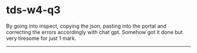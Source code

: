 # tds-w4-q3

By going into inspect, copying the json, pasting into the portal and correcting the errors accordingly with chat gpt. Somehow got it done but very tiresome for just 1 mark.

---

